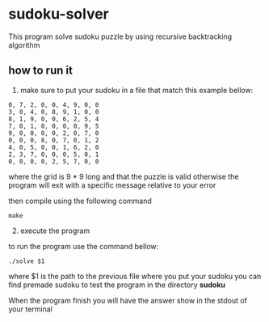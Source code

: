 # sudoku-solver

This program solve sudoku puzzle by using recursive backtracking algorithm

## how to run it

1. make sure to put your sudoku in a file that match this example bellow:

```
0, 7, 2, 0, 0, 4, 9, 0, 0
3, 0, 4, 0, 8, 9, 1, 0, 0
8, 1, 9, 0, 0, 6, 2, 5, 4
7, 0, 1, 0, 0, 0, 0, 9, 5
9, 0, 0, 0, 0, 2, 0, 7, 0
0, 0, 0, 8, 0, 7, 0, 1, 2
4, 0, 5, 0, 0, 1, 6, 2, 0
2, 3, 7, 0, 0, 0, 5, 0, 1
0, 0, 0, 0, 2, 5, 7, 0, 0
```
where the grid is 9 * 9 long and that the puzzle is valid otherwise the program will exit with a specific message
relative to your error

then compile using the following command
```
make
```

2. execute the program

to run the program use the command bellow:
```
./solve $1
```
where $1 is the path to the previous file where you put your sudoku
you can find premade sudoku to test the program in the directory **sudoku**

When the program finish you will have the answer show in the stdout of your terminal
